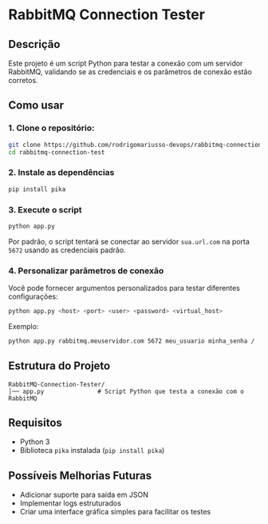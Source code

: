 # RabbitMQ Connection Tester

## Descrição
Este projeto é um script Python para testar a conexão com um servidor RabbitMQ, validando se as credenciais e os parâmetros de conexão estão corretos.

## Como usar

### 1. Clone o repositório:
```bash
git clone https://github.com/rodrigomariusso-devops/rabbitmq-connection-test.git
cd rabbitmq-connection-test
```

### 2. Instale as dependências
```bash
pip install pika
```

### 3. Execute o script
```bash
python app.py
```

Por padrão, o script tentará se conectar ao servidor `sua.url.com` na porta `5672` usando as credenciais padrão.

### 4. Personalizar parâmetros de conexão
Você pode fornecer argumentos personalizados para testar diferentes configurações:
```bash
python app.py <host> <port> <user> <password> <virtual_host>
```

Exemplo:
```bash
python app.py rabbitmq.meuservidor.com 5672 meu_usuario minha_senha /
```

## Estrutura do Projeto
```
RabbitMQ-Connection-Tester/
│── app.py               # Script Python que testa a conexão com o RabbitMQ
```

## Requisitos
- Python 3
- Biblioteca `pika` instalada (`pip install pika`)

## Possíveis Melhorias Futuras
- Adicionar suporte para saída em JSON
- Implementar logs estruturados
- Criar uma interface gráfica simples para facilitar os testes

